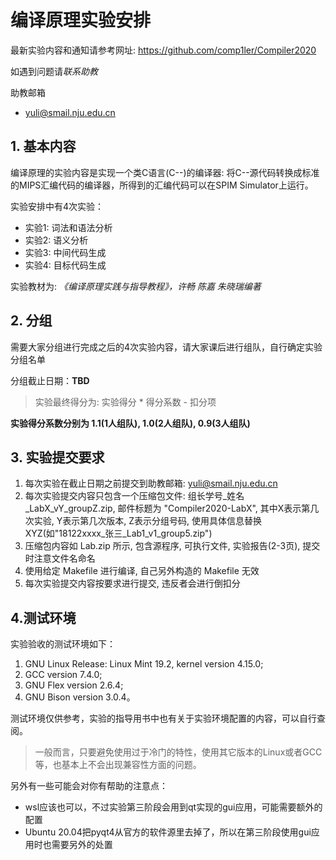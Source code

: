# 编译原理实验安排

最新实验内容和通知请参考网址: https://github.com/comp1ler/Compiler2020

如遇到问题请*联系助教*

助教邮箱
- yuli@smail.nju.edu.cn


## 1. 基本内容

编译原理的实验内容是实现一个类C语言(C--)的编译器: 将C--源代码转换成标准的MIPS汇编代码的编译器，所得到的汇编代码可以在SPIM Simulator上运行。

实验安排中有4次实验：
- 实验1: 词法和语法分析
- 实验2: 语义分析
- 实验3: 中间代码生成
- 实验4: 目标代码生成

实验教材为: *《编译原理实践与指导教程》，许畅 陈嘉 朱晓瑞编著*

## 2. 分组

需要大家分组进行完成之后的4次实验内容，请大家课后进行组队，自行确定实验分组名单

分组截止日期：**TBD**

> 实验最终得分为: 实验得分 * 得分系数 - 扣分项

**实验得分系数分别为 1.1(1人组队), 1.0(2人组队), 0.9(3人组队)**


## 3. 实验提交要求

1. 每次实验在截止日期之前提交到助教邮箱: yuli@smail.nju.edu.cn
2. 每次实验提交内容只包含一个压缩包文件: 组长学号_姓名_LabX_vY_groupZ.zip, 邮件标题为 "Compiler2020-LabX", 其中X表示第几次实验, Y表示第几次版本, Z表示分组号码, 使用具体信息替换 XYZ(如"18122xxxx_张三_Lab1_v1_group5.zip")
3. 压缩包内容如 Lab.zip 所示, 包含源程序, 可执行文件, 实验报告(2-3页), 提交时注意文件名命名
4. 使用给定 Makefile 进行编译, 自己另外构造的 Makefile 无效
5. 每次实验提交内容按要求进行提交, 违反者会进行倒扣分

## 4.测试环境

实验验收的测试环境如下：

1. GNU Linux Release: Linux Mint 19.2, kernel version 4.15.0;
2. GCC version 7.4.0;
3. GNU Flex version 2.6.4;
4. GNU Bison version 3.0.4。

测试环境仅供参考，实验的指导用书中也有关于实验环境配置的内容，可以自行查阅。

> 一般而言，只要避免使用过于冷门的特性，使用其它版本的Linux或者GCC等，也基本上不会出现兼容性方面的问题。

另外有一些可能会对你有帮助的注意点：

- wsl应该也可以，不过实验第三阶段会用到qt实现的gui应用，可能需要额外的配置
- Ubuntu 20.04把pyqt4从官方的软件源里去掉了，所以在第三阶段使用gui应用时也需要另外的处置

